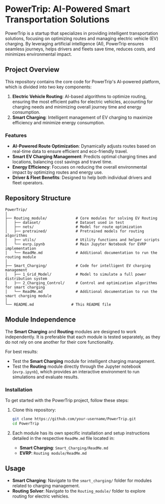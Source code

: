 
# PowerTrip: AI-Powered Smart Transportation Solutions

PowerTrip is a startup that specializes in providing intelligent transportation solutions, focusing on optimizing routes and managing electric vehicle (EV) charging. By leveraging artificial intelligence (AI), PowerTrip ensures seamless journeys, helps drivers and fleets save time, reduces costs, and minimizes environmental impact.

## Project Overview

This repository contains the core code for PowerTrip's AI-powered platform, which is divided into two key components:
1. **Electric Vehicle Routing**: AI-based algorithms to optimize routing, ensuring the most efficient paths for electric vehicles, accounting for charging needs and minimizing overall journey time and energy consumption.
2. **Smart Charging**: Intelligent management of EV charging to maximize efficiency and minimize energy consumption.

### Features

- **AI-Powered Route Optimization**: Dynamically adjusts routes based on real-time data to ensure efficient and eco-friendly travel.
- **Smart EV Charging Management**: Predicts optimal charging times and locations, balancing cost savings and travel time.
- **Energy Efficiency**: Focuses on reducing the overall environmental impact by optimizing routes and energy use.
- **Driver & Fleet Benefits**: Designed to help both individual drivers and fleet operators.

## Repository Structure

```
PowerTrip/
│
├── Routing_module/             # Core modules for solving EV Routing 
│   ├── dataset/                # Dataset used in test
│   ├── nets/                   # Model for route optimization
│   ├── pretrained/             # Pretrained models for routing algorithms
│   ├── utils/                  # Utility functions and helper scripts
│   └── evrp.ipynb              # Main Jupyter Notebook for EVRP implementation
│   └── ReadMe.md               # Additional documentation to run the routing module
│
├── Smart_Charging/             # Code for intelligent EV charging management
│   ├── 1_Grid_Model/           # Model to simulate a full power distribution system
│   ├── 2_Charging_Control/     # Control and optimization algorithms for smart charging
│   └── ReadMe.md               # Additional documentation to run the smart charging module
│
└── README.md                 # This README file
```

## Module Independence

The **Smart Charging** and **Routing** modules are designed to work independently. It is preferable that each module is tested separately, as they do not rely on one another for their core functionality.

For best results:
- Test the **Smart Charging** module for intelligent charging management.
- Test the **Routing** module directly through the Jupyter notebook (`evrp.ipynb`), which provides an interactive environment to run simulations and evaluate results.

### Installation

To get started with the PowerTrip project, follow these steps:

1. Clone this repository:

   ```bash
   git clone https://github.com/your-username/PowerTrip.git
   cd PowerTrip
   ```

2. Each module has its own specific installation and setup instructions detailed in the respective `ReadMe.md` file located in:
   - **Smart Charging**: `Smart_Charging/ReadMe.md`
   - **EVRP**: `Routing module/ReadMe.md`

## Usage

- **Smart Charging**: Navigate to the `smart_charging/` folder for modules related to charging management.
- **Routing Solver**: Navigate to the `Routing_module/` folder to explore routing for electric vehicles.
